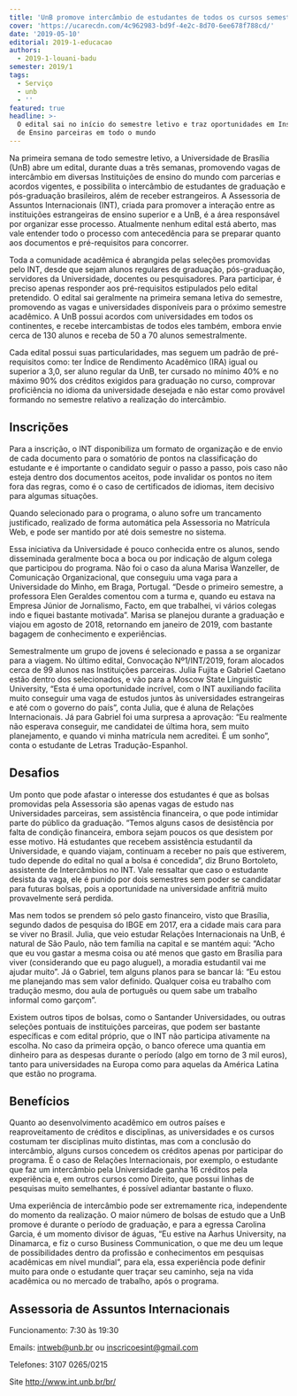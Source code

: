 ```yaml
---
title: 'UnB promove intercâmbio de estudantes de todos os cursos semestralmente '
cover: 'https://ucarecdn.com/4c962983-bd9f-4e2c-8d70-6ee678f788cd/'
date: '2019-05-10'
editorial: 2019-1-educacao
authors:
  - 2019-1-louani-badu
semester: 2019/1
tags:
  - Serviço
  - unb
  - ''
featured: true
headline: >-
  O edital sai no início do semestre letivo e traz oportunidades em Instituições
  de Ensino parceiras em todo o mundo
---
```

Na primeira semana de todo semestre letivo, a Universidade de Brasília (UnB) abre um edital, durante duas a três semanas, promovendo vagas de intercâmbio em diversas Instituições de ensino do mundo com parcerias e acordos vigentes, e possibilita o intercâmbio de estudantes de graduação e pós-graduação brasileiros, além de receber estrangeiros. A Assessoria de Assuntos Internacionais (INT), criada para promover a interação entre as instituições estrangeiras de ensino superior e a UnB, é a área responsável por organizar esse processo. Atualmente nenhum edital está aberto, mas vale entender todo o processo com antecedência para se preparar quanto aos documentos e pré-requisitos para concorrer. 

Toda a comunidade acadêmica é abrangida pelas seleções promovidas pelo INT, desde que sejam alunos regulares de graduação, pós-graduação, servidores da Universidade, docentes ou pesquisadores. Para participar, é preciso apenas responder aos pré-requisitos estipulados pelo edital pretendido. O edital sai geralmente na primeira semana letiva do semestre, promovendo as vagas e universidades disponíveis para o próximo semestre acadêmico. A UnB possui acordos com universidades em todos os continentes, e recebe intercambistas de todos eles também, embora envie cerca de 130 alunos e receba de 50 a 70 alunos semestralmente. 

Cada edital possui suas particularidades, mas seguem um padrão de pré-requisitos como: ter Índice de Rendimento Acadêmico (IRA) igual ou superior a 3,0, ser aluno regular da UnB, ter cursado no mínimo 40% e no máximo 90% dos créditos exigidos para graduação no curso, comprovar proficiência no idioma da universidade desejada e não estar como provável formando no semestre relativo a realização do intercâmbio. 

## Inscrições

Para a inscrição, o INT disponibiliza um formato de organização e de envio de cada documento para o somatório de pontos na classificação do estudante e é importante o candidato seguir o passo a passo, pois caso não esteja dentro dos documentos aceitos, pode invalidar os pontos no item fora das regras, como é o caso de certificados de idiomas, item decisivo para algumas situações. 

Quando selecionado para o programa, o aluno sofre um trancamento justificado, realizado de forma automática pela Assessoria no Matrícula Web, e pode ser mantido por até dois semestre no sistema.

Essa iniciativa da Universidade é pouco conhecida entre os alunos, sendo disseminada geralmente boca a boca ou por indicação de algum colega que participou do programa. Não foi o caso da aluna Marisa Wanzeller, de Comunicação Organizacional, que conseguiu uma vaga para a Universidade do Minho, em Braga, Portugal. “Desde o primeiro semestre, a professora Elen Geraldes comentou com a turma e, quando eu estava na Empresa Júnior de Jornalismo, Facto, em que trabalhei, vi vários colegas indo e fiquei bastante motivada”. Marisa se planejou durante a graduação e viajou em agosto de 2018, retornando em janeiro de 2019, com bastante bagagem de conhecimento e experiências.

Semestralmente um grupo de jovens é selecionado e passa a se organizar para a viagem. No último edital, Convocação Nº1/INT/2019, foram alocados cerca de 99 alunos nas Instituições parceiras. Julia Fujita e Gabriel Caetano estão dentro dos selecionados, e vão para a Moscow State Linguistic University, “Esta é uma oportunidade incrível, com o INT auxiliando facilita muito conseguir uma vaga de estudos juntos às universidades estrangeiras e até com o governo do país”, conta Julia, que é aluna de Relações Internacionais. Já para Gabriel foi uma surpresa a aprovação: “Eu realmente não esperava conseguir, me candidatei de última hora, sem muito planejamento, e quando vi minha matrícula nem acreditei. É um sonho”, conta o estudante de Letras Tradução-Espanhol.

## Desafios

Um ponto que pode afastar o interesse dos estudantes é que as bolsas promovidas pela Assessoria são apenas vagas de estudo nas Universidades parceiras, sem assistência financeira, o que pode intimidar parte do público da graduação. “Temos alguns casos de desistência por falta de condição financeira, embora sejam poucos os que desistem por esse motivo. Há estudantes que recebem assistência estudantil da Universidade, e quando viajam, continuam a receber no país que estiverem, tudo depende do edital no qual a bolsa é concedida”, diz Bruno Bortoleto, assistente de Intercâmbios no INT. Vale ressaltar que caso o estudante desista da vaga, ele é punido por dois semestres sem poder se candidatar para futuras bolsas, pois a oportunidade na universidade anfitriã muito provavelmente será perdida.

Mas nem todos se prendem só pelo gasto financeiro, visto que Brasília, segundo dados de pesquisa do IBGE em 2017, era a cidade mais cara para se viver no Brasil. Julia, que veio estudar Relações Internacionais na UnB, é natural de São Paulo, não tem família na capital e se mantém aqui: “Acho que eu vou gastar a mesma coisa ou até menos que gasto em Brasília para viver (considerando que eu pago aluguel), a moradia estudantil vai me ajudar muito”. Já o Gabriel, tem alguns planos para se bancar lá: “Eu estou me planejando mas sem valor definido. Qualquer coisa eu trabalho com tradução mesmo, dou aula de português ou quem sabe um trabalho informal como garçom”. 

Existem outros tipos de bolsas, como o Santander Universidades, ou outras seleções pontuais de instituições parceiras, que podem ser bastante específicas e com edital próprio, que o INT não participa ativamente na escolha. No caso da primeira opção, o banco oferece uma quantia em dinheiro para as despesas durante o período (algo em torno de 3 mil euros), tanto para universidades na Europa como para aquelas da América Latina que estão no programa.

## Benefícios

Quanto ao desenvolvimento acadêmico em outros países e reaproveitamento de créditos e disciplinas, as universidades e os cursos costumam ter disciplinas muito distintas, mas com a conclusão do intercâmbio, alguns cursos concedem os créditos apenas por participar do programa. É o caso de Relações Internacionais, por exemplo, o estudante que faz um intercâmbio pela Universidade ganha 16 créditos pela experiência e, em outros cursos como Direito, que possui linhas de pesquisas muito semelhantes, é possível adiantar bastante o fluxo.

Uma experiência de intercâmbio pode ser extremamente rica, independente do momento da realização. O maior número de bolsas de estudo que a UnB promove é durante o período de graduação, e para a egressa Carolina Garcia, é um momento divisor de águas, “Eu estive na Aarhus University, na Dinamarca, e fiz o curso Business Communication, o que me deu um leque de possibilidades dentro da profissão e conhecimentos em pesquisas acadêmicas em nível mundial”, para ela, essa experiência pode definir muito para onde o estudante quer traçar seu caminho, seja na vida acadêmica ou no mercado de trabalho, após o programa.

## Assessoria de Assuntos Internacionais

Funcionamento: 7:30 às 19:30

Emails: intweb@unb.br ou inscricoesint@gmail.com

Telefones: 3107 0265/0215 

Site http://www.int.unb.br/br/
